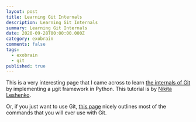 ```yaml
---
layout: post
title: Learning Git Internals
description: Learning Git Internals
summary: Learning Git Internals
date: 2020-09-28T00:00:00.000Z
category: exobrain
comments: false
tags:
  - exobrain
  - git
published: true
---
```


This is a very interesting page that I came across to learn [the internals of Git](https://www.leshenko.net/p/ugit/) by implementing a µgit framework in Python. This tutorial is by [Nikita Leshenko](https://github.com/nikital).

Or, if you just want to use Git, [this page](http://rogerdudler.github.io/git-guide/) nicely outlines most of the commands that you will ever use with Git.